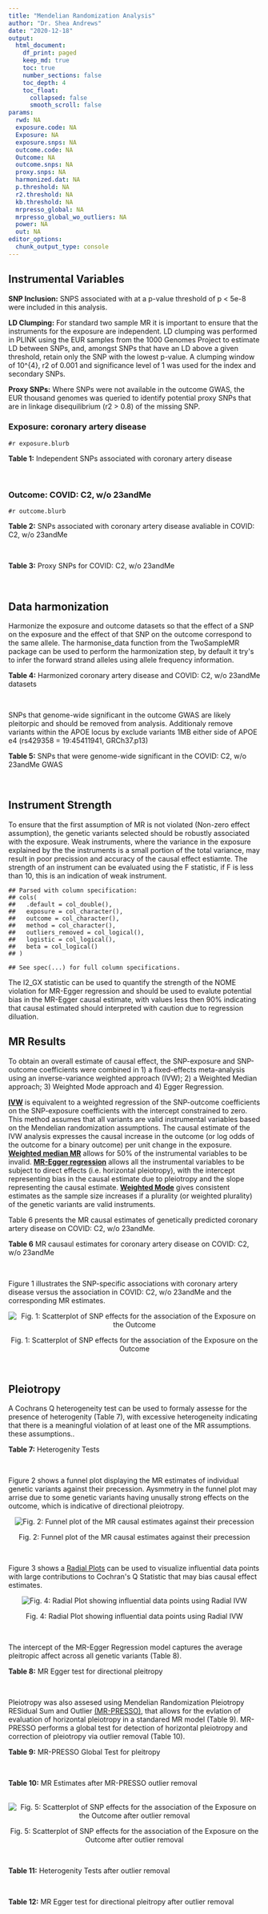 ```yaml
---
title: "Mendelian Randomization Analysis"
author: "Dr. Shea Andrews"
date: "2020-12-18"
output:
  html_document:
    df_print: paged
    keep_md: true
    toc: true
    number_sections: false
    toc_depth: 4
    toc_float:
      collapsed: false
      smooth_scroll: false
params:
  rwd: NA
  exposure.code: NA
  Exposure: NA
  exposure.snps: NA
  outcome.code: NA
  Outcome: NA
  outcome.snps: NA
  proxy.snps: NA
  harmonized.dat: NA
  p.threshold: NA
  r2.threshold: NA
  kb.threshold: NA
  mrpresso_global: NA
  mrpresso_global_wo_outliers: NA
  power: NA
  out: NA
editor_options:
  chunk_output_type: console
---
```







## Instrumental Variables
**SNP Inclusion:** SNPS associated with at a p-value threshold of p < 5e-8 were included in this analysis.
<br>

**LD Clumping:** For standard two sample MR it is important to ensure that the instruments for the exposure are independent. LD clumping was performed in PLINK using the EUR samples from the 1000 Genomes Project to estimate LD between SNPs, and, amongst SNPs that have an LD above a given threshold, retain only the SNP with the lowest p-value. A clumping window of 10^{4}, r2 of 0.001 and significance level of 1 was used for the index and secondary SNPs.
<br>

**Proxy SNPs:** Where SNPs were not available in the outcome GWAS, the EUR thousand genomes was queried to identify potential proxy SNPs that are in linkage disequilibrium (r2 > 0.8) of the missing SNP.
<br>

### Exposure: coronary artery disease
`#r exposure.blurb`
<br>

**Table 1:** Independent SNPs associated with coronary artery disease
<div data-pagedtable="false">
  <script data-pagedtable-source type="application/json">
{"columns":[{"label":["SNP"],"name":[1],"type":["chr"],"align":["left"]},{"label":["CHROM"],"name":[2],"type":["dbl"],"align":["right"]},{"label":["POS"],"name":[3],"type":["dbl"],"align":["right"]},{"label":["REF"],"name":[4],"type":["chr"],"align":["left"]},{"label":["ALT"],"name":[5],"type":["chr"],"align":["left"]},{"label":["AF"],"name":[6],"type":["dbl"],"align":["right"]},{"label":["BETA"],"name":[7],"type":["dbl"],"align":["right"]},{"label":["SE"],"name":[8],"type":["dbl"],"align":["right"]},{"label":["Z"],"name":[9],"type":["dbl"],"align":["right"]},{"label":["P"],"name":[10],"type":["dbl"],"align":["right"]},{"label":["N"],"name":[11],"type":["dbl"],"align":["right"]},{"label":["TRAIT"],"name":[12],"type":["chr"],"align":["left"]}],"data":[{"1":"rs9970807","2":"1","3":"56965664","4":"C","5":"T","6":"0.084903","7":"-0.125750","8":"0.0166950","9":"-7.532200","10":"5.00e-14","11":"184305","12":"coronary_artery_disease"},{"1":"rs7528419","2":"1","3":"109817192","4":"A","5":"G","6":"0.214180","7":"-0.114530","8":"0.0114820","9":"-9.974740","10":"1.97e-23","11":"184305","12":"coronary_artery_disease"},{"1":"rs6689306","2":"1","3":"154395946","4":"A","5":"G","6":"0.552455","7":"-0.056012","8":"0.0094061","9":"-5.954859","10":"2.60e-09","11":"184305","12":"coronary_artery_disease"},{"1":"rs67180937","2":"1","3":"222823743","4":"T","5":"G","6":"0.663052","7":"0.078807","8":"0.0110551","9":"7.128565","10":"1.01e-12","11":"184305","12":"coronary_artery_disease"},{"1":"rs16986953","2":"2","3":"19942473","4":"G","5":"A","6":"0.104706","7":"0.085160","8":"0.0150265","9":"5.667320","10":"1.45e-08","11":"184305","12":"coronary_artery_disease"},{"1":"rs515135","2":"2","3":"21286057","4":"T","5":"C","6":"0.791985","7":"0.067499","8":"0.0121924","9":"5.536154","10":"3.09e-08","11":"184305","12":"coronary_artery_disease"},{"1":"rs7568458","2":"2","3":"85788175","4":"T","5":"A","6":"0.448518","7":"0.059618","8":"0.0095093","9":"6.269440","10":"3.62e-10","11":"184305","12":"coronary_artery_disease"},{"1":"rs17678683","2":"2","3":"145286559","4":"T","5":"G","6":"0.087681","7":"0.098786","8":"0.0166548","9":"5.931380","10":"3.00e-09","11":"184305","12":"coronary_artery_disease"},{"1":"rs115654617","2":"2","3":"203893999","4":"C","5":"A","6":"0.106962","7":"0.137846","8":"0.0158314","9":"8.707130","10":"3.12e-18","11":"184305","12":"coronary_artery_disease"},{"1":"rs1199338","2":"3","3":"138087467","4":"A","5":"C","6":"0.161866","7":"0.073596","8":"0.0124987","9":"5.888290","10":"3.90e-09","11":"184305","12":"coronary_artery_disease"},{"1":"rs17087335","2":"4","3":"57838583","4":"G","5":"T","6":"0.214637","7":"0.060764","8":"0.0111159","9":"5.466400","10":"4.59e-08","11":"184305","12":"coronary_artery_disease"},{"1":"rs4593108","2":"4","3":"148281001","4":"C","5":"G","6":"0.204651","7":"-0.070830","8":"0.0115558","9":"-6.129390","10":"8.82e-10","11":"184305","12":"coronary_artery_disease"},{"1":"rs9349379","2":"6","3":"12903957","4":"A","5":"G","6":"0.431606","7":"0.131836","8":"0.0096527","9":"13.657900","10":"1.81e-42","11":"184305","12":"coronary_artery_disease"},{"1":"rs56336142","2":"6","3":"39134099","4":"T","5":"C","6":"0.192738","7":"-0.066813","8":"0.0118763","9":"-5.625740","10":"1.85e-08","11":"184305","12":"coronary_artery_disease"},{"1":"rs12202017","2":"6","3":"134173151","4":"A","5":"G","6":"0.300047","7":"-0.066813","8":"0.0099612","9":"-6.707320","10":"1.98e-11","11":"184305","12":"coronary_artery_disease"},{"1":"rs9457927","2":"6","3":"160910282","4":"A","5":"G","6":"0.018743","7":"0.357354","8":"0.0373549","9":"9.566460","10":"1.11e-21","11":"184305","12":"coronary_artery_disease"},{"1":"rs55730499","2":"6","3":"161005610","4":"C","5":"T","6":"0.056243","7":"0.316641","8":"0.0242403","9":"13.062600","10":"5.39e-39","11":"184305","12":"coronary_artery_disease"},{"1":"rs2107595","2":"7","3":"19049388","4":"G","5":"A","6":"0.200470","7":"0.073415","8":"0.0112951","9":"6.499720","10":"8.05e-11","11":"184305","12":"coronary_artery_disease"},{"1":"rs11556924","2":"7","3":"129663496","4":"C","5":"T","6":"0.313325","7":"-0.072569","8":"0.0110605","9":"-6.561100","10":"5.34e-11","11":"184305","12":"coronary_artery_disease"},{"1":"rs3918226","2":"7","3":"150690176","4":"C","5":"T","6":"0.064515","7":"0.133315","8":"0.0221275","9":"6.024860","10":"1.69e-09","11":"184305","12":"coronary_artery_disease"},{"1":"rs2891168","2":"9","3":"22098619","4":"A","5":"G","6":"0.488668","7":"0.193401","8":"0.0091877","9":"21.050000","10":"2.29e-98","11":"184305","12":"coronary_artery_disease"},{"1":"rs2519093","2":"9","3":"136141870","4":"C","5":"T","6":"0.190872","7":"0.079704","8":"0.0117524","9":"6.781930","10":"1.19e-11","11":"184305","12":"coronary_artery_disease"},{"1":"rs2487928","2":"10","3":"30323892","4":"G","5":"A","6":"0.418221","7":"0.062633","8":"0.0095049","9":"6.589550","10":"4.41e-11","11":"184305","12":"coronary_artery_disease"},{"1":"rs1870634","2":"10","3":"44480811","4":"T","5":"G","6":"0.637485","7":"0.075878","8":"0.0097113","9":"7.813372","10":"5.55e-15","11":"184305","12":"coronary_artery_disease"},{"1":"rs1412444","2":"10","3":"91002927","4":"C","5":"T","6":"0.369131","7":"0.066812","8":"0.0096809","9":"6.901420","10":"5.15e-12","11":"184305","12":"coronary_artery_disease"},{"1":"rs11191416","2":"10","3":"104604916","4":"T","5":"G","6":"0.127470","7":"-0.079249","8":"0.0135252","9":"-5.859360","10":"4.65e-09","11":"184305","12":"coronary_artery_disease"},{"1":"rs10840293","2":"11","3":"9751196","4":"G","5":"A","6":"0.549821","7":"0.054714","8":"0.0096190","9":"5.688117","10":"1.28e-08","11":"184305","12":"coronary_artery_disease"},{"1":"rs2128739","2":"11","3":"103673277","4":"A","5":"C","6":"0.676464","7":"-0.065565","8":"0.0100568","9":"-6.519469","10":"7.05e-11","11":"184305","12":"coronary_artery_disease"},{"1":"rs2681472","2":"12","3":"90008959","4":"A","5":"G","6":"0.201306","7":"0.074114","8":"0.0113331","9":"6.539610","10":"6.17e-11","11":"184305","12":"coronary_artery_disease"},{"1":"rs11065979","2":"12","3":"112059557","4":"C","5":"T","6":"0.365499","7":"0.068556","8":"0.0107672","9":"6.367110","10":"1.93e-10","11":"184305","12":"coronary_artery_disease"},{"1":"rs11838776","2":"13","3":"111040681","4":"G","5":"A","6":"0.263277","7":"0.068566","8":"0.0107552","9":"6.375150","10":"1.83e-10","11":"184305","12":"coronary_artery_disease"},{"1":"rs10139550","2":"14","3":"100145710","4":"C","5":"G","6":"0.423033","7":"0.055380","8":"0.0097569","9":"5.675980","10":"1.38e-08","11":"184305","12":"coronary_artery_disease"},{"1":"rs56062135","2":"15","3":"67455630","4":"C","5":"T","6":"0.205729","7":"-0.069743","8":"0.0118937","9":"-5.863860","10":"4.52e-09","11":"184305","12":"coronary_artery_disease"},{"1":"rs4468572","2":"15","3":"79124475","4":"T","5":"C","6":"0.585831","7":"0.077234","8":"0.0095277","9":"8.106259","10":"4.44e-16","11":"184305","12":"coronary_artery_disease"},{"1":"rs8042271","2":"15","3":"89574218","4":"G","5":"A","6":"0.097718","7":"-0.096711","8":"0.0175662","9":"-5.505516","10":"3.68e-08","11":"184305","12":"coronary_artery_disease"},{"1":"rs7212798","2":"17","3":"59013488","4":"T","5":"C","6":"0.146516","7":"0.079961","8":"0.0142216","9":"5.622500","10":"1.88e-08","11":"184305","12":"coronary_artery_disease"},{"1":"rs663129","2":"18","3":"57838401","4":"G","5":"A","6":"0.256835","7":"0.058163","8":"0.0105173","9":"5.530220","10":"3.20e-08","11":"184305","12":"coronary_artery_disease"},{"1":"rs56289821","2":"19","3":"11188247","4":"G","5":"A","6":"0.100378","7":"-0.133610","8":"0.0170415","9":"-7.840270","10":"4.44e-15","11":"184305","12":"coronary_artery_disease"},{"1":"rs4420638","2":"19","3":"45422946","4":"A","5":"G","6":"0.166036","7":"0.091906","8":"0.0140977","9":"6.519220","10":"7.07e-11","11":"184305","12":"coronary_artery_disease"},{"1":"rs28451064","2":"21","3":"35593827","4":"G","5":"A","6":"0.121186","7":"0.127571","8":"0.0159520","9":"7.997180","10":"1.33e-15","11":"184305","12":"coronary_artery_disease"},{"1":"rs180803","2":"22","3":"24658858","4":"G","5":"T","6":"0.029268","7":"-0.180923","8":"0.0283062","9":"-6.391639","10":"1.64e-10","11":"184305","12":"coronary_artery_disease"}],"options":{"columns":{"min":{},"max":[10]},"rows":{"min":[10],"max":[10]},"pages":{}}}
  </script>
</div>
<br>

### Outcome: COVID: C2, w/o 23andMe
`#r outcome.blurb`
<br>

**Table 2:** SNPs associated with coronary artery disease avaliable in COVID: C2, w/o 23andMe
<div data-pagedtable="false">
  <script data-pagedtable-source type="application/json">
{"columns":[{"label":["SNP"],"name":[1],"type":["chr"],"align":["left"]},{"label":["CHROM"],"name":[2],"type":["dbl"],"align":["right"]},{"label":["POS"],"name":[3],"type":["dbl"],"align":["right"]},{"label":["REF"],"name":[4],"type":["chr"],"align":["left"]},{"label":["ALT"],"name":[5],"type":["chr"],"align":["left"]},{"label":["AF"],"name":[6],"type":["dbl"],"align":["right"]},{"label":["BETA"],"name":[7],"type":["dbl"],"align":["right"]},{"label":["SE"],"name":[8],"type":["dbl"],"align":["right"]},{"label":["Z"],"name":[9],"type":["dbl"],"align":["right"]},{"label":["P"],"name":[10],"type":["dbl"],"align":["right"]},{"label":["N"],"name":[11],"type":["dbl"],"align":["right"]},{"label":["TRAIT"],"name":[12],"type":["chr"],"align":["left"]}],"data":[{"1":"rs9970807","2":"1","3":"56965664","4":"C","5":"T","6":"0.09767","7":"-2.9549e-02","8":"0.024873","9":"-1.18799501","10":"2.348e-01","11":"1298710","12":"covid_vs._population__eur_w/o_23andMe"},{"1":"rs7528419","2":"1","3":"109817192","4":"A","5":"G","6":"0.22280","7":"7.1137e-03","8":"0.017341","9":"0.41022432","10":"6.816e-01","11":"1298710","12":"covid_vs._population__eur_w/o_23andMe"},{"1":"rs6689306","2":"1","3":"154395946","4":"A","5":"G","6":"0.56720","7":"-2.1506e-03","8":"0.015584","9":"-0.13800051","10":"8.902e-01","11":"1283035","12":"covid_vs._population__eur_w/o_23andMe"},{"1":"rs67180937","2":"1","3":"222823743","4":"T","5":"G","6":"0.72510","7":"1.7333e-02","8":"0.019328","9":"0.89678187","10":"3.698e-01","11":"630585","12":"covid_vs._population__eur_w/o_23andMe"},{"1":"rs16986953","2":"2","3":"19942473","4":"G","5":"A","6":"0.07388","7":"-2.4333e-02","8":"0.027627","9":"-0.88076881","10":"3.784e-01","11":"1298710","12":"covid_vs._population__eur_w/o_23andMe"},{"1":"rs515135","2":"2","3":"21286057","4":"T","5":"C","6":"0.81880","7":"-5.4486e-03","8":"0.019524","9":"-0.27907191","10":"7.802e-01","11":"1288654","12":"covid_vs._population__eur_w/o_23andMe"},{"1":"rs7568458","2":"2","3":"85788175","4":"T","5":"A","6":"0.44720","7":"-3.1578e-02","8":"0.014375","9":"-2.19673043","10":"2.804e-02","11":"1298709","12":"covid_vs._population__eur_w/o_23andMe"},{"1":"rs17678683","2":"2","3":"145286559","4":"T","5":"G","6":"0.10350","7":"-5.8006e-03","8":"0.024678","9":"-0.23505146","10":"8.142e-01","11":"1299010","12":"covid_vs._population__eur_w/o_23andMe"},{"1":"rs115654617","2":"2","3":"203893999","4":"C","5":"A","6":"0.12830","7":"3.8092e-03","8":"0.021284","9":"0.17897012","10":"8.580e-01","11":"1299010","12":"covid_vs._population__eur_w/o_23andMe"},{"1":"rs1199338","2":"3","3":"138087467","4":"A","5":"C","6":"0.16260","7":"1.2056e-02","8":"0.019442","9":"0.62010081","10":"5.352e-01","11":"1298710","12":"covid_vs._population__eur_w/o_23andMe"},{"1":"rs17087335","2":"4","3":"57838583","4":"G","5":"T","6":"0.20900","7":"3.3509e-02","8":"0.018042","9":"1.85727746","10":"6.327e-02","11":"1298710","12":"covid_vs._population__eur_w/o_23andMe"},{"1":"rs4593108","2":"4","3":"148281001","4":"C","5":"G","6":"0.17940","7":"-1.9358e-02","8":"0.020295","9":"-0.95383099","10":"3.402e-01","11":"1288654","12":"covid_vs._population__eur_w/o_23andMe"},{"1":"rs9349379","2":"6","3":"12903957","4":"A","5":"G","6":"0.41930","7":"-9.3445e-03","8":"0.014538","9":"-0.64276379","10":"5.204e-01","11":"1298710","12":"covid_vs._population__eur_w/o_23andMe"},{"1":"rs56336142","2":"6","3":"39134099","4":"T","5":"C","6":"0.22760","7":"-2.6416e-02","8":"0.018764","9":"-1.40780217","10":"1.592e-01","11":"1288652","12":"covid_vs._population__eur_w/o_23andMe"},{"1":"rs12202017","2":"6","3":"134173151","4":"A","5":"G","6":"0.27240","7":"-2.4973e-02","8":"0.018333","9":"-1.36218840","10":"1.731e-01","11":"1279534","12":"covid_vs._population__eur_w/o_23andMe"},{"1":"rs9457927","2":"6","3":"160910282","4":"A","5":"G","6":"0.02494","7":"6.2847e-02","8":"0.060364","9":"1.04113379","10":"2.978e-01","11":"1287990","12":"covid_vs._population__eur_w/o_23andMe"},{"1":"rs55730499","2":"6","3":"161005610","4":"C","5":"T","6":"0.07291","7":"-2.0951e-02","8":"0.028729","9":"-0.72926311","10":"4.659e-01","11":"1299010","12":"covid_vs._population__eur_w/o_23andMe"},{"1":"rs2107595","2":"7","3":"19049388","4":"G","5":"A","6":"0.17390","7":"1.8474e-02","8":"0.021876","9":"0.84448711","10":"3.984e-01","11":"1279534","12":"covid_vs._population__eur_w/o_23andMe"},{"1":"rs11556924","2":"7","3":"129663496","4":"C","5":"T","6":"0.36740","7":"-3.1975e-02","8":"0.014718","9":"-2.17250985","10":"2.982e-02","11":"1298710","12":"covid_vs._population__eur_w/o_23andMe"},{"1":"rs3918226","2":"7","3":"150690176","4":"C","5":"T","6":"0.08639","7":"-1.9935e-03","8":"0.027646","9":"-0.07210808","10":"9.425e-01","11":"1288654","12":"covid_vs._population__eur_w/o_23andMe"},{"1":"rs2891168","2":"9","3":"22098619","4":"A","5":"G","6":"0.46390","7":"1.0849e-02","8":"0.014305","9":"0.75840615","10":"4.482e-01","11":"1298710","12":"covid_vs._population__eur_w/o_23andMe"},{"1":"rs2519093","2":"9","3":"136141870","4":"C","5":"T","6":"0.18420","7":"8.1191e-02","8":"0.019476","9":"4.16877000","10":"3.062e-05","11":"1283257","12":"covid_vs._population__eur_w/o_23andMe"},{"1":"rs2487928","2":"10","3":"30323892","4":"G","5":"A","6":"0.45450","7":"1.6648e-03","8":"0.015325","9":"0.10863295","10":"9.135e-01","11":"1288654","12":"covid_vs._population__eur_w/o_23andMe"},{"1":"rs1870634","2":"10","3":"44480811","4":"T","5":"G","6":"0.67210","7":"2.7435e-03","8":"0.015237","9":"0.18005513","10":"8.571e-01","11":"1299010","12":"covid_vs._population__eur_w/o_23andMe"},{"1":"rs1412444","2":"10","3":"91002927","4":"C","5":"T","6":"0.36060","7":"4.0673e-03","8":"0.015045","9":"0.27034231","10":"7.869e-01","11":"1298710","12":"covid_vs._population__eur_w/o_23andMe"},{"1":"rs11191416","2":"10","3":"104604916","4":"T","5":"G","6":"0.10270","7":"-1.4148e-02","8":"0.025943","9":"-0.54534942","10":"5.855e-01","11":"1289590","12":"covid_vs._population__eur_w/o_23andMe"},{"1":"rs10840293","2":"11","3":"9751196","4":"G","5":"A","6":"0.58670","7":"2.3908e-02","8":"0.016827","9":"1.42081179","10":"1.554e-01","11":"1279534","12":"covid_vs._population__eur_w/o_23andMe"},{"1":"rs2128739","2":"11","3":"103673277","4":"A","5":"C","6":"0.73360","7":"9.5019e-05","8":"0.015954","9":"0.00595581","10":"9.952e-01","11":"1298710","12":"covid_vs._population__eur_w/o_23andMe"},{"1":"rs2681472","2":"12","3":"90008959","4":"A","5":"G","6":"0.15760","7":"-2.0466e-02","8":"0.019031","9":"-1.07540329","10":"2.822e-01","11":"1298710","12":"covid_vs._population__eur_w/o_23andMe"},{"1":"rs11065979","2":"12","3":"112059557","4":"C","5":"T","6":"0.40800","7":"-2.6078e-02","8":"0.015584","9":"-1.67338296","10":"9.425e-02","11":"1288654","12":"covid_vs._population__eur_w/o_23andMe"},{"1":"rs11838776","2":"13","3":"111040681","4":"G","5":"A","6":"0.28190","7":"-6.4489e-03","8":"0.018303","9":"-0.35234115","10":"7.246e-01","11":"1279534","12":"covid_vs._population__eur_w/o_23andMe"},{"1":"rs10139550","2":"14","3":"100145710","4":"C","5":"G","6":"0.43350","7":"-1.7614e-02","8":"0.015362","9":"-1.14659550","10":"2.515e-01","11":"1288654","12":"covid_vs._population__eur_w/o_23andMe"},{"1":"rs56062135","2":"15","3":"67455630","4":"C","5":"T","6":"0.24610","7":"3.9862e-04","8":"0.017869","9":"0.02230791","10":"9.822e-01","11":"1289590","12":"covid_vs._population__eur_w/o_23andMe"},{"1":"rs4468572","2":"15","3":"79124475","4":"T","5":"C","6":"0.59930","7":"1.2131e-02","8":"0.015447","9":"0.78533048","10":"4.323e-01","11":"1288654","12":"covid_vs._population__eur_w/o_23andMe"},{"1":"rs8042271","2":"15","3":"89574218","4":"G","5":"A","6":"0.07267","7":"-1.4007e-02","8":"0.036748","9":"-0.38116360","10":"7.031e-01","11":"1288654","12":"covid_vs._population__eur_w/o_23andMe"},{"1":"rs7212798","2":"17","3":"59013488","4":"T","5":"C","6":"0.15350","7":"5.1278e-03","8":"0.025218","9":"0.20333888","10":"8.389e-01","11":"1101751","12":"covid_vs._population__eur_w/o_23andMe"},{"1":"rs663129","2":"18","3":"57838401","4":"G","5":"A","6":"0.22830","7":"2.6805e-04","8":"0.016881","9":"0.01587880","10":"9.873e-01","11":"1298046","12":"covid_vs._population__eur_w/o_23andMe"},{"1":"rs56289821","2":"19","3":"11188247","4":"G","5":"A","6":"0.11180","7":"-2.9872e-02","8":"0.022416","9":"-1.33261956","10":"1.827e-01","11":"1299010","12":"covid_vs._population__eur_w/o_23andMe"},{"1":"rs4420638","2":"19","3":"45422946","4":"A","5":"G","6":"0.20900","7":"2.8675e-02","8":"0.018619","9":"1.54009345","10":"1.235e-01","11":"1298710","12":"covid_vs._population__eur_w/o_23andMe"},{"1":"rs28451064","2":"21","3":"35593827","4":"G","5":"A","6":"0.14210","7":"-2.4586e-02","8":"0.023250","9":"-1.05746237","10":"2.903e-01","11":"1288654","12":"covid_vs._population__eur_w/o_23andMe"},{"1":"rs180803","2":"NA","3":"NA","4":"NA","5":"NA","6":"NA","7":"NA","8":"NA","9":"NA","10":"NA","11":"NA","12":"NA"}],"options":{"columns":{"min":{},"max":[10]},"rows":{"min":[10],"max":[10]},"pages":{}}}
  </script>
</div>
<br>

**Table 3:** Proxy SNPs for COVID: C2, w/o 23andMe
<div data-pagedtable="false">
  <script data-pagedtable-source type="application/json">
{"columns":[{"label":["target_snp"],"name":[1],"type":["chr"],"align":["left"]},{"label":["proxy_snp"],"name":[2],"type":["chr"],"align":["left"]},{"label":["ld.r2"],"name":[3],"type":["dbl"],"align":["right"]},{"label":["Dprime"],"name":[4],"type":["dbl"],"align":["right"]},{"label":["PHASE"],"name":[5],"type":["chr"],"align":["left"]},{"label":["X12"],"name":[6],"type":["lgl"],"align":["right"]},{"label":["CHROM"],"name":[7],"type":["dbl"],"align":["right"]},{"label":["POS"],"name":[8],"type":["dbl"],"align":["right"]},{"label":["REF.proxy"],"name":[9],"type":["lgl"],"align":["right"]},{"label":["ALT.proxy"],"name":[10],"type":["chr"],"align":["left"]},{"label":["AF"],"name":[11],"type":["dbl"],"align":["right"]},{"label":["BETA"],"name":[12],"type":["dbl"],"align":["right"]},{"label":["SE"],"name":[13],"type":["dbl"],"align":["right"]},{"label":["Z"],"name":[14],"type":["dbl"],"align":["right"]},{"label":["P"],"name":[15],"type":["dbl"],"align":["right"]},{"label":["N"],"name":[16],"type":["dbl"],"align":["right"]},{"label":["TRAIT"],"name":[17],"type":["chr"],"align":["left"]},{"label":["ref"],"name":[18],"type":["lgl"],"align":["right"]},{"label":["ref.proxy"],"name":[19],"type":["chr"],"align":["left"]},{"label":["alt"],"name":[20],"type":["chr"],"align":["left"]},{"label":["alt.proxy"],"name":[21],"type":["lgl"],"align":["right"]},{"label":["ALT"],"name":[22],"type":["lgl"],"align":["right"]},{"label":["REF"],"name":[23],"type":["chr"],"align":["left"]},{"label":["proxy.outcome"],"name":[24],"type":["lgl"],"align":["right"]}],"data":[{"1":"rs180803","2":"rs5760293","3":"1","4":"1","5":"TG/GT","6":"NA","7":"22","8":"24662171","9":"TRUE","10":"G","11":"0.01648","12":"-0.0034155","13":"0.072953","14":"-0.04681781","15":"0.9627","16":"1276881","17":"covid_vs._population__eur_w/o_23andMe","18":"TRUE","19":"G","20":"G","21":"TRUE","22":"TRUE","23":"G","24":"TRUE"}],"options":{"columns":{"min":{},"max":[10]},"rows":{"min":[10],"max":[10]},"pages":{}}}
  </script>
</div>
<br>

## Data harmonization
Harmonize the exposure and outcome datasets so that the effect of a SNP on the exposure and the effect of that SNP on the outcome correspond to the same allele. The harmonise_data function from the TwoSampleMR package can be used to perform the harmonization step, by default it try's to infer the forward strand alleles using allele frequency information.
<br>

**Table 4:** Harmonized coronary artery disease and COVID: C2, w/o 23andMe datasets
<div data-pagedtable="false">
  <script data-pagedtable-source type="application/json">
{"columns":[{"label":["SNP"],"name":[1],"type":["chr"],"align":["left"]},{"label":["effect_allele.exposure"],"name":[2],"type":["chr"],"align":["left"]},{"label":["other_allele.exposure"],"name":[3],"type":["chr"],"align":["left"]},{"label":["effect_allele.outcome"],"name":[4],"type":["chr"],"align":["left"]},{"label":["other_allele.outcome"],"name":[5],"type":["chr"],"align":["left"]},{"label":["beta.exposure"],"name":[6],"type":["dbl"],"align":["right"]},{"label":["beta.outcome"],"name":[7],"type":["dbl"],"align":["right"]},{"label":["eaf.exposure"],"name":[8],"type":["dbl"],"align":["right"]},{"label":["eaf.outcome"],"name":[9],"type":["dbl"],"align":["right"]},{"label":["remove"],"name":[10],"type":["lgl"],"align":["right"]},{"label":["palindromic"],"name":[11],"type":["lgl"],"align":["right"]},{"label":["ambiguous"],"name":[12],"type":["lgl"],"align":["right"]},{"label":["id.outcome"],"name":[13],"type":["chr"],"align":["left"]},{"label":["chr.outcome"],"name":[14],"type":["dbl"],"align":["right"]},{"label":["pos.outcome"],"name":[15],"type":["dbl"],"align":["right"]},{"label":["se.outcome"],"name":[16],"type":["dbl"],"align":["right"]},{"label":["z.outcome"],"name":[17],"type":["dbl"],"align":["right"]},{"label":["pval.outcome"],"name":[18],"type":["dbl"],"align":["right"]},{"label":["samplesize.outcome"],"name":[19],"type":["dbl"],"align":["right"]},{"label":["outcome"],"name":[20],"type":["chr"],"align":["left"]},{"label":["mr_keep.outcome"],"name":[21],"type":["lgl"],"align":["right"]},{"label":["pval_origin.outcome"],"name":[22],"type":["chr"],"align":["left"]},{"label":["chr.exposure"],"name":[23],"type":["dbl"],"align":["right"]},{"label":["pos.exposure"],"name":[24],"type":["dbl"],"align":["right"]},{"label":["se.exposure"],"name":[25],"type":["dbl"],"align":["right"]},{"label":["z.exposure"],"name":[26],"type":["dbl"],"align":["right"]},{"label":["pval.exposure"],"name":[27],"type":["dbl"],"align":["right"]},{"label":["samplesize.exposure"],"name":[28],"type":["dbl"],"align":["right"]},{"label":["exposure"],"name":[29],"type":["chr"],"align":["left"]},{"label":["mr_keep.exposure"],"name":[30],"type":["lgl"],"align":["right"]},{"label":["pval_origin.exposure"],"name":[31],"type":["chr"],"align":["left"]},{"label":["id.exposure"],"name":[32],"type":["chr"],"align":["left"]},{"label":["action"],"name":[33],"type":["dbl"],"align":["right"]},{"label":["mr_keep"],"name":[34],"type":["lgl"],"align":["right"]},{"label":["pt"],"name":[35],"type":["dbl"],"align":["right"]},{"label":["pleitropy_keep"],"name":[36],"type":["lgl"],"align":["right"]},{"label":["mrpresso_RSSobs"],"name":[37],"type":["lgl"],"align":["right"]},{"label":["mrpresso_pval"],"name":[38],"type":["lgl"],"align":["right"]},{"label":["mrpresso_keep"],"name":[39],"type":["lgl"],"align":["right"]}],"data":[{"1":"rs10139550","2":"G","3":"C","4":"G","5":"C","6":"0.055380","7":"-1.7614e-02","8":"0.423033","9":"0.43350","10":"FALSE","11":"TRUE","12":"TRUE","13":"LHBTid","14":"14","15":"100145710","16":"0.015362","17":"-1.14659550","18":"2.515e-01","19":"1288654","20":"covidhgi2020anaC2v4eur","21":"TRUE","22":"reported","23":"14","24":"100145710","25":"0.0097569","26":"5.675980","27":"1.38e-08","28":"184305","29":"Nikpay2015cad","30":"TRUE","31":"reported","32":"kpEYkq","33":"2","34":"FALSE","35":"5e-08","36":"TRUE","37":"NA","38":"NA","39":"NA"},{"1":"rs10840293","2":"A","3":"G","4":"A","5":"G","6":"0.054714","7":"2.3908e-02","8":"0.549821","9":"0.58670","10":"FALSE","11":"FALSE","12":"FALSE","13":"LHBTid","14":"11","15":"9751196","16":"0.016827","17":"1.42081179","18":"1.554e-01","19":"1279534","20":"covidhgi2020anaC2v4eur","21":"TRUE","22":"reported","23":"11","24":"9751196","25":"0.0096190","26":"5.688117","27":"1.28e-08","28":"184305","29":"Nikpay2015cad","30":"TRUE","31":"reported","32":"kpEYkq","33":"2","34":"TRUE","35":"5e-08","36":"TRUE","37":"NA","38":"NA","39":"TRUE"},{"1":"rs11065979","2":"T","3":"C","4":"T","5":"C","6":"0.068556","7":"-2.6078e-02","8":"0.365499","9":"0.40800","10":"FALSE","11":"FALSE","12":"FALSE","13":"LHBTid","14":"12","15":"112059557","16":"0.015584","17":"-1.67338296","18":"9.425e-02","19":"1288654","20":"covidhgi2020anaC2v4eur","21":"TRUE","22":"reported","23":"12","24":"112059557","25":"0.0107672","26":"6.367110","27":"1.93e-10","28":"184305","29":"Nikpay2015cad","30":"TRUE","31":"reported","32":"kpEYkq","33":"2","34":"TRUE","35":"5e-08","36":"TRUE","37":"NA","38":"NA","39":"TRUE"},{"1":"rs11191416","2":"G","3":"T","4":"G","5":"T","6":"-0.079249","7":"-1.4148e-02","8":"0.127470","9":"0.10270","10":"FALSE","11":"FALSE","12":"FALSE","13":"LHBTid","14":"10","15":"104604916","16":"0.025943","17":"-0.54534942","18":"5.855e-01","19":"1289590","20":"covidhgi2020anaC2v4eur","21":"TRUE","22":"reported","23":"10","24":"104604916","25":"0.0135252","26":"-5.859360","27":"4.65e-09","28":"184305","29":"Nikpay2015cad","30":"TRUE","31":"reported","32":"kpEYkq","33":"2","34":"TRUE","35":"5e-08","36":"TRUE","37":"NA","38":"NA","39":"TRUE"},{"1":"rs11556924","2":"T","3":"C","4":"T","5":"C","6":"-0.072569","7":"-3.1975e-02","8":"0.313325","9":"0.36740","10":"FALSE","11":"FALSE","12":"FALSE","13":"LHBTid","14":"7","15":"129663496","16":"0.014718","17":"-2.17250985","18":"2.982e-02","19":"1298710","20":"covidhgi2020anaC2v4eur","21":"TRUE","22":"reported","23":"7","24":"129663496","25":"0.0110605","26":"-6.561100","27":"5.34e-11","28":"184305","29":"Nikpay2015cad","30":"TRUE","31":"reported","32":"kpEYkq","33":"2","34":"TRUE","35":"5e-08","36":"TRUE","37":"NA","38":"NA","39":"TRUE"},{"1":"rs115654617","2":"A","3":"C","4":"A","5":"C","6":"0.137846","7":"3.8092e-03","8":"0.106962","9":"0.12830","10":"FALSE","11":"FALSE","12":"FALSE","13":"LHBTid","14":"2","15":"203893999","16":"0.021284","17":"0.17897012","18":"8.580e-01","19":"1299010","20":"covidhgi2020anaC2v4eur","21":"TRUE","22":"reported","23":"2","24":"203893999","25":"0.0158314","26":"8.707130","27":"3.12e-18","28":"184305","29":"Nikpay2015cad","30":"TRUE","31":"reported","32":"kpEYkq","33":"2","34":"TRUE","35":"5e-08","36":"TRUE","37":"NA","38":"NA","39":"TRUE"},{"1":"rs11838776","2":"A","3":"G","4":"A","5":"G","6":"0.068566","7":"-6.4489e-03","8":"0.263277","9":"0.28190","10":"FALSE","11":"FALSE","12":"FALSE","13":"LHBTid","14":"13","15":"111040681","16":"0.018303","17":"-0.35234115","18":"7.246e-01","19":"1279534","20":"covidhgi2020anaC2v4eur","21":"TRUE","22":"reported","23":"13","24":"111040681","25":"0.0107552","26":"6.375150","27":"1.83e-10","28":"184305","29":"Nikpay2015cad","30":"TRUE","31":"reported","32":"kpEYkq","33":"2","34":"TRUE","35":"5e-08","36":"TRUE","37":"NA","38":"NA","39":"TRUE"},{"1":"rs1199338","2":"C","3":"A","4":"C","5":"A","6":"0.073596","7":"1.2056e-02","8":"0.161866","9":"0.16260","10":"FALSE","11":"FALSE","12":"FALSE","13":"LHBTid","14":"3","15":"138087467","16":"0.019442","17":"0.62010081","18":"5.352e-01","19":"1298710","20":"covidhgi2020anaC2v4eur","21":"TRUE","22":"reported","23":"3","24":"138087467","25":"0.0124987","26":"5.888290","27":"3.90e-09","28":"184305","29":"Nikpay2015cad","30":"TRUE","31":"reported","32":"kpEYkq","33":"2","34":"TRUE","35":"5e-08","36":"TRUE","37":"NA","38":"NA","39":"TRUE"},{"1":"rs12202017","2":"G","3":"A","4":"G","5":"A","6":"-0.066813","7":"-2.4973e-02","8":"0.300047","9":"0.27240","10":"FALSE","11":"FALSE","12":"FALSE","13":"LHBTid","14":"6","15":"134173151","16":"0.018333","17":"-1.36218840","18":"1.731e-01","19":"1279534","20":"covidhgi2020anaC2v4eur","21":"TRUE","22":"reported","23":"6","24":"134173151","25":"0.0099612","26":"-6.707320","27":"1.98e-11","28":"184305","29":"Nikpay2015cad","30":"TRUE","31":"reported","32":"kpEYkq","33":"2","34":"TRUE","35":"5e-08","36":"TRUE","37":"NA","38":"NA","39":"TRUE"},{"1":"rs1412444","2":"T","3":"C","4":"T","5":"C","6":"0.066812","7":"4.0673e-03","8":"0.369131","9":"0.36060","10":"FALSE","11":"FALSE","12":"FALSE","13":"LHBTid","14":"10","15":"91002927","16":"0.015045","17":"0.27034231","18":"7.869e-01","19":"1298710","20":"covidhgi2020anaC2v4eur","21":"TRUE","22":"reported","23":"10","24":"91002927","25":"0.0096809","26":"6.901420","27":"5.15e-12","28":"184305","29":"Nikpay2015cad","30":"TRUE","31":"reported","32":"kpEYkq","33":"2","34":"TRUE","35":"5e-08","36":"TRUE","37":"NA","38":"NA","39":"TRUE"},{"1":"rs16986953","2":"A","3":"G","4":"A","5":"G","6":"0.085160","7":"-2.4333e-02","8":"0.104706","9":"0.07388","10":"FALSE","11":"FALSE","12":"FALSE","13":"LHBTid","14":"2","15":"19942473","16":"0.027627","17":"-0.88076881","18":"3.784e-01","19":"1298710","20":"covidhgi2020anaC2v4eur","21":"TRUE","22":"reported","23":"2","24":"19942473","25":"0.0150265","26":"5.667320","27":"1.45e-08","28":"184305","29":"Nikpay2015cad","30":"TRUE","31":"reported","32":"kpEYkq","33":"2","34":"TRUE","35":"5e-08","36":"TRUE","37":"NA","38":"NA","39":"TRUE"},{"1":"rs17087335","2":"T","3":"G","4":"T","5":"G","6":"0.060764","7":"3.3509e-02","8":"0.214637","9":"0.20900","10":"FALSE","11":"FALSE","12":"FALSE","13":"LHBTid","14":"4","15":"57838583","16":"0.018042","17":"1.85727746","18":"6.327e-02","19":"1298710","20":"covidhgi2020anaC2v4eur","21":"TRUE","22":"reported","23":"4","24":"57838583","25":"0.0111159","26":"5.466400","27":"4.59e-08","28":"184305","29":"Nikpay2015cad","30":"TRUE","31":"reported","32":"kpEYkq","33":"2","34":"TRUE","35":"5e-08","36":"TRUE","37":"NA","38":"NA","39":"TRUE"},{"1":"rs17678683","2":"G","3":"T","4":"G","5":"T","6":"0.098786","7":"-5.8006e-03","8":"0.087681","9":"0.10350","10":"FALSE","11":"FALSE","12":"FALSE","13":"LHBTid","14":"2","15":"145286559","16":"0.024678","17":"-0.23505146","18":"8.142e-01","19":"1299010","20":"covidhgi2020anaC2v4eur","21":"TRUE","22":"reported","23":"2","24":"145286559","25":"0.0166548","26":"5.931380","27":"3.00e-09","28":"184305","29":"Nikpay2015cad","30":"TRUE","31":"reported","32":"kpEYkq","33":"2","34":"TRUE","35":"5e-08","36":"TRUE","37":"NA","38":"NA","39":"TRUE"},{"1":"rs180803","2":"T","3":"G","4":"T","5":"G","6":"-0.180923","7":"-3.4155e-03","8":"0.029268","9":"0.01648","10":"FALSE","11":"FALSE","12":"FALSE","13":"LHBTid","14":"22","15":"24662171","16":"0.072953","17":"-0.04681781","18":"9.627e-01","19":"1276881","20":"covidhgi2020anaC2v4eur","21":"TRUE","22":"reported","23":"22","24":"24658858","25":"0.0283062","26":"-6.391639","27":"1.64e-10","28":"184305","29":"Nikpay2015cad","30":"TRUE","31":"reported","32":"kpEYkq","33":"2","34":"TRUE","35":"5e-08","36":"TRUE","37":"NA","38":"NA","39":"TRUE"},{"1":"rs1870634","2":"G","3":"T","4":"G","5":"T","6":"0.075878","7":"2.7435e-03","8":"0.637485","9":"0.67210","10":"FALSE","11":"FALSE","12":"FALSE","13":"LHBTid","14":"10","15":"44480811","16":"0.015237","17":"0.18005513","18":"8.571e-01","19":"1299010","20":"covidhgi2020anaC2v4eur","21":"TRUE","22":"reported","23":"10","24":"44480811","25":"0.0097113","26":"7.813372","27":"5.55e-15","28":"184305","29":"Nikpay2015cad","30":"TRUE","31":"reported","32":"kpEYkq","33":"2","34":"TRUE","35":"5e-08","36":"TRUE","37":"NA","38":"NA","39":"TRUE"},{"1":"rs2107595","2":"A","3":"G","4":"A","5":"G","6":"0.073415","7":"1.8474e-02","8":"0.200470","9":"0.17390","10":"FALSE","11":"FALSE","12":"FALSE","13":"LHBTid","14":"7","15":"19049388","16":"0.021876","17":"0.84448711","18":"3.984e-01","19":"1279534","20":"covidhgi2020anaC2v4eur","21":"TRUE","22":"reported","23":"7","24":"19049388","25":"0.0112951","26":"6.499720","27":"8.05e-11","28":"184305","29":"Nikpay2015cad","30":"TRUE","31":"reported","32":"kpEYkq","33":"2","34":"TRUE","35":"5e-08","36":"TRUE","37":"NA","38":"NA","39":"TRUE"},{"1":"rs2128739","2":"C","3":"A","4":"C","5":"A","6":"-0.065565","7":"9.5019e-05","8":"0.676464","9":"0.73360","10":"FALSE","11":"FALSE","12":"FALSE","13":"LHBTid","14":"11","15":"103673277","16":"0.015954","17":"0.00595581","18":"9.952e-01","19":"1298710","20":"covidhgi2020anaC2v4eur","21":"TRUE","22":"reported","23":"11","24":"103673277","25":"0.0100568","26":"-6.519469","27":"7.05e-11","28":"184305","29":"Nikpay2015cad","30":"TRUE","31":"reported","32":"kpEYkq","33":"2","34":"TRUE","35":"5e-08","36":"TRUE","37":"NA","38":"NA","39":"TRUE"},{"1":"rs2487928","2":"A","3":"G","4":"A","5":"G","6":"0.062633","7":"1.6648e-03","8":"0.418221","9":"0.45450","10":"FALSE","11":"FALSE","12":"FALSE","13":"LHBTid","14":"10","15":"30323892","16":"0.015325","17":"0.10863295","18":"9.135e-01","19":"1288654","20":"covidhgi2020anaC2v4eur","21":"TRUE","22":"reported","23":"10","24":"30323892","25":"0.0095049","26":"6.589550","27":"4.41e-11","28":"184305","29":"Nikpay2015cad","30":"TRUE","31":"reported","32":"kpEYkq","33":"2","34":"TRUE","35":"5e-08","36":"TRUE","37":"NA","38":"NA","39":"TRUE"},{"1":"rs2519093","2":"T","3":"C","4":"T","5":"C","6":"0.079704","7":"8.1191e-02","8":"0.190872","9":"0.18420","10":"FALSE","11":"FALSE","12":"FALSE","13":"LHBTid","14":"9","15":"136141870","16":"0.019476","17":"4.16877000","18":"3.062e-05","19":"1283257","20":"covidhgi2020anaC2v4eur","21":"TRUE","22":"reported","23":"9","24":"136141870","25":"0.0117524","26":"6.781930","27":"1.19e-11","28":"184305","29":"Nikpay2015cad","30":"TRUE","31":"reported","32":"kpEYkq","33":"2","34":"TRUE","35":"5e-08","36":"TRUE","37":"NA","38":"NA","39":"TRUE"},{"1":"rs2681472","2":"G","3":"A","4":"G","5":"A","6":"0.074114","7":"-2.0466e-02","8":"0.201306","9":"0.15760","10":"FALSE","11":"FALSE","12":"FALSE","13":"LHBTid","14":"12","15":"90008959","16":"0.019031","17":"-1.07540329","18":"2.822e-01","19":"1298710","20":"covidhgi2020anaC2v4eur","21":"TRUE","22":"reported","23":"12","24":"90008959","25":"0.0113331","26":"6.539610","27":"6.17e-11","28":"184305","29":"Nikpay2015cad","30":"TRUE","31":"reported","32":"kpEYkq","33":"2","34":"TRUE","35":"5e-08","36":"TRUE","37":"NA","38":"NA","39":"TRUE"},{"1":"rs28451064","2":"A","3":"G","4":"A","5":"G","6":"0.127571","7":"-2.4586e-02","8":"0.121186","9":"0.14210","10":"FALSE","11":"FALSE","12":"FALSE","13":"LHBTid","14":"21","15":"35593827","16":"0.023250","17":"-1.05746237","18":"2.903e-01","19":"1288654","20":"covidhgi2020anaC2v4eur","21":"TRUE","22":"reported","23":"21","24":"35593827","25":"0.0159520","26":"7.997180","27":"1.33e-15","28":"184305","29":"Nikpay2015cad","30":"TRUE","31":"reported","32":"kpEYkq","33":"2","34":"TRUE","35":"5e-08","36":"TRUE","37":"NA","38":"NA","39":"TRUE"},{"1":"rs2891168","2":"G","3":"A","4":"G","5":"A","6":"0.193401","7":"1.0849e-02","8":"0.488668","9":"0.46390","10":"FALSE","11":"FALSE","12":"FALSE","13":"LHBTid","14":"9","15":"22098619","16":"0.014305","17":"0.75840615","18":"4.482e-01","19":"1298710","20":"covidhgi2020anaC2v4eur","21":"TRUE","22":"reported","23":"9","24":"22098619","25":"0.0091877","26":"21.050000","27":"2.29e-98","28":"184305","29":"Nikpay2015cad","30":"TRUE","31":"reported","32":"kpEYkq","33":"2","34":"TRUE","35":"5e-08","36":"TRUE","37":"NA","38":"NA","39":"TRUE"},{"1":"rs3918226","2":"T","3":"C","4":"T","5":"C","6":"0.133315","7":"-1.9935e-03","8":"0.064515","9":"0.08639","10":"FALSE","11":"FALSE","12":"FALSE","13":"LHBTid","14":"7","15":"150690176","16":"0.027646","17":"-0.07210808","18":"9.425e-01","19":"1288654","20":"covidhgi2020anaC2v4eur","21":"TRUE","22":"reported","23":"7","24":"150690176","25":"0.0221275","26":"6.024860","27":"1.69e-09","28":"184305","29":"Nikpay2015cad","30":"TRUE","31":"reported","32":"kpEYkq","33":"2","34":"TRUE","35":"5e-08","36":"TRUE","37":"NA","38":"NA","39":"TRUE"},{"1":"rs4420638","2":"G","3":"A","4":"G","5":"A","6":"0.091906","7":"2.8675e-02","8":"0.166036","9":"0.20900","10":"FALSE","11":"FALSE","12":"FALSE","13":"LHBTid","14":"19","15":"45422946","16":"0.018619","17":"1.54009345","18":"1.235e-01","19":"1298710","20":"covidhgi2020anaC2v4eur","21":"TRUE","22":"reported","23":"19","24":"45422946","25":"0.0140977","26":"6.519220","27":"7.07e-11","28":"184305","29":"Nikpay2015cad","30":"TRUE","31":"reported","32":"kpEYkq","33":"2","34":"TRUE","35":"5e-08","36":"TRUE","37":"NA","38":"NA","39":"TRUE"},{"1":"rs4468572","2":"C","3":"T","4":"C","5":"T","6":"0.077234","7":"1.2131e-02","8":"0.585831","9":"0.59930","10":"FALSE","11":"FALSE","12":"FALSE","13":"LHBTid","14":"15","15":"79124475","16":"0.015447","17":"0.78533048","18":"4.323e-01","19":"1288654","20":"covidhgi2020anaC2v4eur","21":"TRUE","22":"reported","23":"15","24":"79124475","25":"0.0095277","26":"8.106259","27":"4.44e-16","28":"184305","29":"Nikpay2015cad","30":"TRUE","31":"reported","32":"kpEYkq","33":"2","34":"TRUE","35":"5e-08","36":"TRUE","37":"NA","38":"NA","39":"TRUE"},{"1":"rs4593108","2":"G","3":"C","4":"G","5":"C","6":"-0.070830","7":"-1.9358e-02","8":"0.204651","9":"0.17940","10":"FALSE","11":"TRUE","12":"FALSE","13":"LHBTid","14":"4","15":"148281001","16":"0.020295","17":"-0.95383099","18":"3.402e-01","19":"1288654","20":"covidhgi2020anaC2v4eur","21":"TRUE","22":"reported","23":"4","24":"148281001","25":"0.0115558","26":"-6.129390","27":"8.82e-10","28":"184305","29":"Nikpay2015cad","30":"TRUE","31":"reported","32":"kpEYkq","33":"2","34":"TRUE","35":"5e-08","36":"TRUE","37":"NA","38":"NA","39":"TRUE"},{"1":"rs515135","2":"C","3":"T","4":"C","5":"T","6":"0.067499","7":"-5.4486e-03","8":"0.791985","9":"0.81880","10":"FALSE","11":"FALSE","12":"FALSE","13":"LHBTid","14":"2","15":"21286057","16":"0.019524","17":"-0.27907191","18":"7.802e-01","19":"1288654","20":"covidhgi2020anaC2v4eur","21":"TRUE","22":"reported","23":"2","24":"21286057","25":"0.0121924","26":"5.536154","27":"3.09e-08","28":"184305","29":"Nikpay2015cad","30":"TRUE","31":"reported","32":"kpEYkq","33":"2","34":"TRUE","35":"5e-08","36":"TRUE","37":"NA","38":"NA","39":"TRUE"},{"1":"rs55730499","2":"T","3":"C","4":"T","5":"C","6":"0.316641","7":"-2.0951e-02","8":"0.056243","9":"0.07291","10":"FALSE","11":"FALSE","12":"FALSE","13":"LHBTid","14":"6","15":"161005610","16":"0.028729","17":"-0.72926311","18":"4.659e-01","19":"1299010","20":"covidhgi2020anaC2v4eur","21":"TRUE","22":"reported","23":"6","24":"161005610","25":"0.0242403","26":"13.062600","27":"5.39e-39","28":"184305","29":"Nikpay2015cad","30":"TRUE","31":"reported","32":"kpEYkq","33":"2","34":"TRUE","35":"5e-08","36":"TRUE","37":"NA","38":"NA","39":"TRUE"},{"1":"rs56062135","2":"T","3":"C","4":"T","5":"C","6":"-0.069743","7":"3.9862e-04","8":"0.205729","9":"0.24610","10":"FALSE","11":"FALSE","12":"FALSE","13":"LHBTid","14":"15","15":"67455630","16":"0.017869","17":"0.02230791","18":"9.822e-01","19":"1289590","20":"covidhgi2020anaC2v4eur","21":"TRUE","22":"reported","23":"15","24":"67455630","25":"0.0118937","26":"-5.863860","27":"4.52e-09","28":"184305","29":"Nikpay2015cad","30":"TRUE","31":"reported","32":"kpEYkq","33":"2","34":"TRUE","35":"5e-08","36":"TRUE","37":"NA","38":"NA","39":"TRUE"},{"1":"rs56289821","2":"A","3":"G","4":"A","5":"G","6":"-0.133610","7":"-2.9872e-02","8":"0.100378","9":"0.11180","10":"FALSE","11":"FALSE","12":"FALSE","13":"LHBTid","14":"19","15":"11188247","16":"0.022416","17":"-1.33261956","18":"1.827e-01","19":"1299010","20":"covidhgi2020anaC2v4eur","21":"TRUE","22":"reported","23":"19","24":"11188247","25":"0.0170415","26":"-7.840270","27":"4.44e-15","28":"184305","29":"Nikpay2015cad","30":"TRUE","31":"reported","32":"kpEYkq","33":"2","34":"TRUE","35":"5e-08","36":"TRUE","37":"NA","38":"NA","39":"TRUE"},{"1":"rs56336142","2":"C","3":"T","4":"C","5":"T","6":"-0.066813","7":"-2.6416e-02","8":"0.192738","9":"0.22760","10":"FALSE","11":"FALSE","12":"FALSE","13":"LHBTid","14":"6","15":"39134099","16":"0.018764","17":"-1.40780217","18":"1.592e-01","19":"1288652","20":"covidhgi2020anaC2v4eur","21":"TRUE","22":"reported","23":"6","24":"39134099","25":"0.0118763","26":"-5.625740","27":"1.85e-08","28":"184305","29":"Nikpay2015cad","30":"TRUE","31":"reported","32":"kpEYkq","33":"2","34":"TRUE","35":"5e-08","36":"TRUE","37":"NA","38":"NA","39":"TRUE"},{"1":"rs663129","2":"A","3":"G","4":"A","5":"G","6":"0.058163","7":"2.6805e-04","8":"0.256835","9":"0.22830","10":"FALSE","11":"FALSE","12":"FALSE","13":"LHBTid","14":"18","15":"57838401","16":"0.016881","17":"0.01587880","18":"9.873e-01","19":"1298046","20":"covidhgi2020anaC2v4eur","21":"TRUE","22":"reported","23":"18","24":"57838401","25":"0.0105173","26":"5.530220","27":"3.20e-08","28":"184305","29":"Nikpay2015cad","30":"TRUE","31":"reported","32":"kpEYkq","33":"2","34":"TRUE","35":"5e-08","36":"TRUE","37":"NA","38":"NA","39":"TRUE"},{"1":"rs6689306","2":"G","3":"A","4":"G","5":"A","6":"-0.056012","7":"-2.1506e-03","8":"0.552455","9":"0.56720","10":"FALSE","11":"FALSE","12":"FALSE","13":"LHBTid","14":"1","15":"154395946","16":"0.015584","17":"-0.13800051","18":"8.902e-01","19":"1283035","20":"covidhgi2020anaC2v4eur","21":"TRUE","22":"reported","23":"1","24":"154395946","25":"0.0094061","26":"-5.954859","27":"2.60e-09","28":"184305","29":"Nikpay2015cad","30":"TRUE","31":"reported","32":"kpEYkq","33":"2","34":"TRUE","35":"5e-08","36":"TRUE","37":"NA","38":"NA","39":"TRUE"},{"1":"rs67180937","2":"G","3":"T","4":"G","5":"T","6":"0.078807","7":"1.7333e-02","8":"0.663052","9":"0.72510","10":"FALSE","11":"FALSE","12":"FALSE","13":"LHBTid","14":"1","15":"222823743","16":"0.019328","17":"0.89678187","18":"3.698e-01","19":"630585","20":"covidhgi2020anaC2v4eur","21":"TRUE","22":"reported","23":"1","24":"222823743","25":"0.0110551","26":"7.128565","27":"1.01e-12","28":"184305","29":"Nikpay2015cad","30":"TRUE","31":"reported","32":"kpEYkq","33":"2","34":"TRUE","35":"5e-08","36":"TRUE","37":"NA","38":"NA","39":"TRUE"},{"1":"rs7212798","2":"C","3":"T","4":"C","5":"T","6":"0.079961","7":"5.1278e-03","8":"0.146516","9":"0.15350","10":"FALSE","11":"FALSE","12":"FALSE","13":"LHBTid","14":"17","15":"59013488","16":"0.025218","17":"0.20333888","18":"8.389e-01","19":"1101751","20":"covidhgi2020anaC2v4eur","21":"TRUE","22":"reported","23":"17","24":"59013488","25":"0.0142216","26":"5.622500","27":"1.88e-08","28":"184305","29":"Nikpay2015cad","30":"TRUE","31":"reported","32":"kpEYkq","33":"2","34":"TRUE","35":"5e-08","36":"TRUE","37":"NA","38":"NA","39":"TRUE"},{"1":"rs7528419","2":"G","3":"A","4":"G","5":"A","6":"-0.114530","7":"7.1137e-03","8":"0.214180","9":"0.22280","10":"FALSE","11":"FALSE","12":"FALSE","13":"LHBTid","14":"1","15":"109817192","16":"0.017341","17":"0.41022432","18":"6.816e-01","19":"1298710","20":"covidhgi2020anaC2v4eur","21":"TRUE","22":"reported","23":"1","24":"109817192","25":"0.0114820","26":"-9.974740","27":"1.97e-23","28":"184305","29":"Nikpay2015cad","30":"TRUE","31":"reported","32":"kpEYkq","33":"2","34":"TRUE","35":"5e-08","36":"TRUE","37":"NA","38":"NA","39":"TRUE"},{"1":"rs7568458","2":"A","3":"T","4":"A","5":"T","6":"0.059618","7":"-3.1578e-02","8":"0.448518","9":"0.44720","10":"FALSE","11":"TRUE","12":"TRUE","13":"LHBTid","14":"2","15":"85788175","16":"0.014375","17":"-2.19673043","18":"2.804e-02","19":"1298709","20":"covidhgi2020anaC2v4eur","21":"TRUE","22":"reported","23":"2","24":"85788175","25":"0.0095093","26":"6.269440","27":"3.62e-10","28":"184305","29":"Nikpay2015cad","30":"TRUE","31":"reported","32":"kpEYkq","33":"2","34":"FALSE","35":"5e-08","36":"TRUE","37":"NA","38":"NA","39":"NA"},{"1":"rs8042271","2":"A","3":"G","4":"A","5":"G","6":"-0.096711","7":"-1.4007e-02","8":"0.097718","9":"0.07267","10":"FALSE","11":"FALSE","12":"FALSE","13":"LHBTid","14":"15","15":"89574218","16":"0.036748","17":"-0.38116360","18":"7.031e-01","19":"1288654","20":"covidhgi2020anaC2v4eur","21":"TRUE","22":"reported","23":"15","24":"89574218","25":"0.0175662","26":"-5.505516","27":"3.68e-08","28":"184305","29":"Nikpay2015cad","30":"TRUE","31":"reported","32":"kpEYkq","33":"2","34":"TRUE","35":"5e-08","36":"TRUE","37":"NA","38":"NA","39":"TRUE"},{"1":"rs9349379","2":"G","3":"A","4":"G","5":"A","6":"0.131836","7":"-9.3445e-03","8":"0.431606","9":"0.41930","10":"FALSE","11":"FALSE","12":"FALSE","13":"LHBTid","14":"6","15":"12903957","16":"0.014538","17":"-0.64276379","18":"5.204e-01","19":"1298710","20":"covidhgi2020anaC2v4eur","21":"TRUE","22":"reported","23":"6","24":"12903957","25":"0.0096527","26":"13.657900","27":"1.81e-42","28":"184305","29":"Nikpay2015cad","30":"TRUE","31":"reported","32":"kpEYkq","33":"2","34":"TRUE","35":"5e-08","36":"TRUE","37":"NA","38":"NA","39":"TRUE"},{"1":"rs9457927","2":"G","3":"A","4":"G","5":"A","6":"0.357354","7":"6.2847e-02","8":"0.018743","9":"0.02494","10":"FALSE","11":"FALSE","12":"FALSE","13":"LHBTid","14":"6","15":"160910282","16":"0.060364","17":"1.04113379","18":"2.978e-01","19":"1287990","20":"covidhgi2020anaC2v4eur","21":"TRUE","22":"reported","23":"6","24":"160910282","25":"0.0373549","26":"9.566460","27":"1.11e-21","28":"184305","29":"Nikpay2015cad","30":"TRUE","31":"reported","32":"kpEYkq","33":"2","34":"TRUE","35":"5e-08","36":"TRUE","37":"NA","38":"NA","39":"TRUE"},{"1":"rs9970807","2":"T","3":"C","4":"T","5":"C","6":"-0.125750","7":"-2.9549e-02","8":"0.084903","9":"0.09767","10":"FALSE","11":"FALSE","12":"FALSE","13":"LHBTid","14":"1","15":"56965664","16":"0.024873","17":"-1.18799501","18":"2.348e-01","19":"1298710","20":"covidhgi2020anaC2v4eur","21":"TRUE","22":"reported","23":"1","24":"56965664","25":"0.0166950","26":"-7.532200","27":"5.00e-14","28":"184305","29":"Nikpay2015cad","30":"TRUE","31":"reported","32":"kpEYkq","33":"2","34":"TRUE","35":"5e-08","36":"TRUE","37":"NA","38":"NA","39":"TRUE"}],"options":{"columns":{"min":{},"max":[10]},"rows":{"min":[10],"max":[10]},"pages":{}}}
  </script>
</div>
<br>

SNPs that genome-wide significant in the outcome GWAS are likely pleitorpic and should be removed from analysis. Additionaly remove variants within the APOE locus by exclude variants 1MB either side of APOE e4 (rs429358 = 19:45411941, GRCh37.p13)
<br>


**Table 5:** SNPs that were genome-wide significant in the COVID: C2, w/o 23andMe GWAS
<div data-pagedtable="false">
  <script data-pagedtable-source type="application/json">
{"columns":[{"label":["SNP"],"name":[1],"type":["chr"],"align":["left"]},{"label":["chr.outcome"],"name":[2],"type":["dbl"],"align":["right"]},{"label":["pos.outcome"],"name":[3],"type":["dbl"],"align":["right"]},{"label":["pval.exposure"],"name":[4],"type":["dbl"],"align":["right"]},{"label":["pval.outcome"],"name":[5],"type":["dbl"],"align":["right"]}],"data":[],"options":{"columns":{"min":{},"max":[10]},"rows":{"min":[10],"max":[10]},"pages":{}}}
  </script>
</div>
<br>


## Instrument Strength
To ensure that the first assumption of MR is not violated (Non-zero effect assumption), the genetic variants selected should be robustly associated with the exposure. Weak instruments, where the variance in the exposure explained by the the instruments is a small portion of the total variance, may result in poor precission and accuracy of the causal effect estiamte. The strength of an instrument can be evaluated using the F statistic, if F is less than 10, this is an indication of weak instrument.


```
## Parsed with column specification:
## cols(
##   .default = col_double(),
##   exposure = col_character(),
##   outcome = col_character(),
##   method = col_character(),
##   outliers_removed = col_logical(),
##   logistic = col_logical(),
##   beta = col_logical()
## )
```

```
## See spec(...) for full column specifications.
```

<div data-pagedtable="false">
  <script data-pagedtable-source type="application/json">
{"columns":[{"label":["outliers_removed"],"name":[1],"type":["lgl"],"align":["right"]},{"label":["pve.exposure"],"name":[2],"type":["dbl"],"align":["right"]},{"label":["F"],"name":[3],"type":["dbl"],"align":["right"]},{"label":["Alpha"],"name":[4],"type":["dbl"],"align":["right"]},{"label":["NCP"],"name":[5],"type":["dbl"],"align":["right"]},{"label":["Power"],"name":[6],"type":["dbl"],"align":["right"]}],"data":[{"1":"FALSE","2":"0.01311258","3":"62.77674","4":"0.05","5":"9.382514","6":"0.8650138"}],"options":{"columns":{"min":{},"max":[10]},"rows":{"min":[10],"max":[10]},"pages":{}}}
  </script>
</div>

The I2_GX statistic can be used to quantify the strength of the NOME violation for MR-Egger regression and should be used to evalute potential bias in the MR-Egger causal estimate, with values less then 90% indicating that causal estimated should interpreted with caution due to regression diluation.

<div data-pagedtable="false">
  <script data-pagedtable-source type="application/json">
{"columns":[{"label":["outliers_removed"],"name":[1],"type":["lgl"],"align":["right"]},{"label":["Isq_gx"],"name":[2],"type":["dbl"],"align":["right"]}],"data":[{"1":"FALSE","2":"0.9077673"},{"1":"TRUE","2":"NA"}],"options":{"columns":{"min":{},"max":[10]},"rows":{"min":[10],"max":[10]},"pages":{}}}
  </script>
</div>


##  MR Results
To obtain an overall estimate of causal effect, the SNP-exposure and SNP-outcome coefficients were combined in 1) a fixed-effects meta-analysis using an inverse-variance weighted approach (IVW); 2) a Weighted Median approach; 3) Weighted Mode approach and 4) Egger Regression.


[**IVW**](https://doi.org/10.1002/gepi.21758) is equivalent to a weighted regression of the SNP-outcome coefficients on the SNP-exposure coefficients with the intercept constrained to zero. This method assumes that all variants are valid instrumental variables based on the Mendelian randomization assumptions. The causal estimate of the IVW analysis expresses the causal increase in the outcome (or log odds of the outcome for a binary outcome) per unit change in the exposure. [**Weighted median MR**](https://doi.org/10.1002/gepi.21965) allows for 50% of the instrumental variables to be invalid. [**MR-Egger regression**](https://doi.org/10.1093/ije/dyw220) allows all the instrumental variables to be subject to direct effects (i.e. horizontal pleiotropy), with the intercept representing bias in the causal estimate due to pleiotropy and the slope representing the causal estimate. [**Weighted Mode**](https://doi.org/10.1093/ije/dyx102) gives consistent estimates as the sample size increases if a plurality (or weighted plurality) of the genetic variants are valid instruments.
<br>



Table 6 presents the MR causal estimates of genetically predicted coronary artery disease on COVID: C2, w/o 23andMe.
<br>

**Table 6** MR causaul estimates for coronary artery disease on COVID: C2, w/o 23andMe
<div data-pagedtable="false">
  <script data-pagedtable-source type="application/json">
{"columns":[{"label":["id.exposure"],"name":[1],"type":["chr"],"align":["left"]},{"label":["id.outcome"],"name":[2],"type":["chr"],"align":["left"]},{"label":["outcome"],"name":[3],"type":["fctr"],"align":["left"]},{"label":["exposure"],"name":[4],"type":["fctr"],"align":["left"]},{"label":["method"],"name":[5],"type":["fctr"],"align":["left"]},{"label":["nsnp"],"name":[6],"type":["int"],"align":["right"]},{"label":["b"],"name":[7],"type":["dbl"],"align":["right"]},{"label":["se"],"name":[8],"type":["dbl"],"align":["right"]},{"label":["pval"],"name":[9],"type":["dbl"],"align":["right"]}],"data":[{"1":"kpEYkq","2":"LHBTid","3":"covidhgi2020anaC2v4eur","4":"Nikpay2015cad","5":"Inverse variance weighted (fixed effects)","6":"39","7":"0.066648365","8":"0.03084773","9":"0.03072938"},{"1":"kpEYkq","2":"LHBTid","3":"covidhgi2020anaC2v4eur","4":"Nikpay2015cad","5":"Weighted median","6":"39","7":"0.037540092","8":"0.04687910","9":"0.42325599"},{"1":"kpEYkq","2":"LHBTid","3":"covidhgi2020anaC2v4eur","4":"Nikpay2015cad","5":"Weighted mode","6":"39","7":"-0.001093366","8":"0.05351511","9":"0.98380647"},{"1":"kpEYkq","2":"LHBTid","3":"covidhgi2020anaC2v4eur","4":"Nikpay2015cad","5":"MR Egger","6":"39","7":"-0.044515464","8":"0.07531517","9":"0.55807679"}],"options":{"columns":{"min":{},"max":[10]},"rows":{"min":[10],"max":[10]},"pages":{}}}
  </script>
</div>
<br>

Figure 1 illustrates the SNP-specific associations with coronary artery disease versus the association in COVID: C2, w/o 23andMe and the corresponding MR estimates.
<br>

<div class="figure" style="text-align: center">
<img src="/sc/arion/projects/LOAD/shea/Projects/MRcovid/results/MRcovideurwoukbb/Nikpay2015cad/covidhgi2020anaC2v4eur/Nikpay2015cad_5e-8_covidhgi2020anaC2v4eur_MR_Analaysis_files/figure-html/scatter_plot-1.png" alt="Fig. 1: Scatterplot of SNP effects for the association of the Exposure on the Outcome"  />
<p class="caption">Fig. 1: Scatterplot of SNP effects for the association of the Exposure on the Outcome</p>
</div>
<br>


## Pleiotropy
A Cochrans Q heterogeneity test can be used to formaly assesse for the presence of heterogenity (Table 7), with excessive heterogeneity indicating that there is a meaningful violation of at least one of the MR assumptions.
these assumptions..
<br>

**Table 7:** Heterogenity Tests
<div data-pagedtable="false">
  <script data-pagedtable-source type="application/json">
{"columns":[{"label":["id.exposure"],"name":[1],"type":["chr"],"align":["left"]},{"label":["id.outcome"],"name":[2],"type":["chr"],"align":["left"]},{"label":["outcome"],"name":[3],"type":["fctr"],"align":["left"]},{"label":["exposure"],"name":[4],"type":["fctr"],"align":["left"]},{"label":["method"],"name":[5],"type":["fctr"],"align":["left"]},{"label":["Q"],"name":[6],"type":["dbl"],"align":["right"]},{"label":["Q_df"],"name":[7],"type":["dbl"],"align":["right"]},{"label":["Q_pval"],"name":[8],"type":["dbl"],"align":["right"]}],"data":[{"1":"kpEYkq","2":"LHBTid","3":"covidhgi2020anaC2v4eur","4":"Nikpay2015cad","5":"MR Egger","6":"42.19265","7":"37","8":"0.2564802"},{"1":"kpEYkq","2":"LHBTid","3":"covidhgi2020anaC2v4eur","4":"Nikpay2015cad","5":"Inverse variance weighted","6":"45.26457","7":"38","8":"0.1946585"}],"options":{"columns":{"min":{},"max":[10]},"rows":{"min":[10],"max":[10]},"pages":{}}}
  </script>
</div>
<br>

Figure 2 shows a funnel plot displaying the MR estimates of individual genetic variants against their precession. Aysmmetry in the funnel plot may arrise due to some genetic variants having unusally strong effects on the outcome, which is indicative of directional pleiotropy.
<br>

<div class="figure" style="text-align: center">
<img src="/sc/arion/projects/LOAD/shea/Projects/MRcovid/results/MRcovideurwoukbb/Nikpay2015cad/covidhgi2020anaC2v4eur/Nikpay2015cad_5e-8_covidhgi2020anaC2v4eur_MR_Analaysis_files/figure-html/funnel_plot-1.png" alt="Fig. 2: Funnel plot of the MR causal estimates against their precession"  />
<p class="caption">Fig. 2: Funnel plot of the MR causal estimates against their precession</p>
</div>
<br>

Figure 3 shows a [Radial Plots](https://github.com/WSpiller/RadialMR) can be used to visualize influential data points with large contributions to Cochran's Q Statistic that may bias causal effect estimates.



<div class="figure" style="text-align: center">
<img src="/sc/arion/projects/LOAD/shea/Projects/MRcovid/results/MRcovideurwoukbb/Nikpay2015cad/covidhgi2020anaC2v4eur/Nikpay2015cad_5e-8_covidhgi2020anaC2v4eur_MR_Analaysis_files/figure-html/Radial_Plot-1.png" alt="Fig. 4: Radial Plot showing influential data points using Radial IVW"  />
<p class="caption">Fig. 4: Radial Plot showing influential data points using Radial IVW</p>
</div>
<br>

The intercept of the MR-Egger Regression model captures the average pleitropic affect across all genetic variants (Table 8).
<br>

**Table 8:** MR Egger test for directional pleitropy
<div data-pagedtable="false">
  <script data-pagedtable-source type="application/json">
{"columns":[{"label":["id.exposure"],"name":[1],"type":["chr"],"align":["left"]},{"label":["id.outcome"],"name":[2],"type":["chr"],"align":["left"]},{"label":["outcome"],"name":[3],"type":["fctr"],"align":["left"]},{"label":["exposure"],"name":[4],"type":["fctr"],"align":["left"]},{"label":["egger_intercept"],"name":[5],"type":["dbl"],"align":["right"]},{"label":["se"],"name":[6],"type":["dbl"],"align":["right"]},{"label":["pval"],"name":[7],"type":["dbl"],"align":["right"]}],"data":[{"1":"kpEYkq","2":"LHBTid","3":"covidhgi2020anaC2v4eur","4":"Nikpay2015cad","5":"0.01224561","6":"0.00746093","7":"0.10921"}],"options":{"columns":{"min":{},"max":[10]},"rows":{"min":[10],"max":[10]},"pages":{}}}
  </script>
</div>
<br>

Pleiotropy was also assesed using Mendelian Randomization Pleiotropy RESidual Sum and Outlier [(MR-PRESSO)](https://doi.org/10.1038/s41588-018-0099-7), that allows for the evlation of evaluation of horizontal pleiotropy in a standared MR model (Table 9). MR-PRESSO performs a global test for detection of horizontal pleiotropy and correction of pleiotropy via outlier removal (Table 10).
<br>

**Table 9:** MR-PRESSO Global Test for pleitropy
<div data-pagedtable="false">
  <script data-pagedtable-source type="application/json">
{"columns":[{"label":["id.exposure"],"name":[1],"type":["chr"],"align":["left"]},{"label":["id.outcome"],"name":[2],"type":["chr"],"align":["left"]},{"label":["outcome"],"name":[3],"type":["chr"],"align":["left"]},{"label":["exposure"],"name":[4],"type":["chr"],"align":["left"]},{"label":["pt"],"name":[5],"type":["dbl"],"align":["right"]},{"label":["outliers_removed"],"name":[6],"type":["lgl"],"align":["right"]},{"label":["n_outliers"],"name":[7],"type":["dbl"],"align":["right"]},{"label":["RSSobs"],"name":[8],"type":["dbl"],"align":["right"]},{"label":["pval"],"name":[9],"type":["dbl"],"align":["right"]}],"data":[{"1":"kpEYkq","2":"LHBTid","3":"covidhgi2020anaC2v4eur","4":"Nikpay2015cad","5":"5e-08","6":"FALSE","7":"0","8":"47.65785","9":"0.2021"}],"options":{"columns":{"min":{},"max":[10]},"rows":{"min":[10],"max":[10]},"pages":{}}}
  </script>
</div>
<br>


**Table 10:** MR Estimates after MR-PRESSO outlier removal
<div data-pagedtable="false">
  <script data-pagedtable-source type="application/json">
{"columns":[{"label":["id.exposure"],"name":[1],"type":["chr"],"align":["left"]},{"label":["id.outcome"],"name":[2],"type":["chr"],"align":["left"]},{"label":["outcome"],"name":[3],"type":["fctr"],"align":["left"]},{"label":["exposure"],"name":[4],"type":["fctr"],"align":["left"]},{"label":["method"],"name":[5],"type":["fctr"],"align":["left"]},{"label":["nsnp"],"name":[6],"type":["int"],"align":["right"]},{"label":["b"],"name":[7],"type":["dbl"],"align":["right"]},{"label":["se"],"name":[8],"type":["dbl"],"align":["right"]},{"label":["pval"],"name":[9],"type":["dbl"],"align":["right"]}],"data":[{"1":"kpEYkq","2":"LHBTid","3":"covidhgi2020anaC2v4eur","4":"Nikpay2015cad","5":"Inverse variance weighted (fixed effects)","6":"39","7":"0.066648365","8":"0.03084773","9":"0.03072938"},{"1":"kpEYkq","2":"LHBTid","3":"covidhgi2020anaC2v4eur","4":"Nikpay2015cad","5":"Weighted median","6":"39","7":"0.037540092","8":"0.04740747","9":"0.42844216"},{"1":"kpEYkq","2":"LHBTid","3":"covidhgi2020anaC2v4eur","4":"Nikpay2015cad","5":"Weighted mode","6":"39","7":"-0.001093366","8":"0.05404025","9":"0.98396381"},{"1":"kpEYkq","2":"LHBTid","3":"covidhgi2020anaC2v4eur","4":"Nikpay2015cad","5":"MR Egger","6":"39","7":"-0.044515464","8":"0.07531517","9":"0.55807679"}],"options":{"columns":{"min":{},"max":[10]},"rows":{"min":[10],"max":[10]},"pages":{}}}
  </script>
</div>
<br>

<div class="figure" style="text-align: center">
<img src="/sc/arion/projects/LOAD/shea/Projects/MRcovid/results/MRcovideurwoukbb/Nikpay2015cad/covidhgi2020anaC2v4eur/Nikpay2015cad_5e-8_covidhgi2020anaC2v4eur_MR_Analaysis_files/figure-html/scatter_plot_outlier-1.png" alt="Fig. 5: Scatterplot of SNP effects for the association of the Exposure on the Outcome after outlier removal"  />
<p class="caption">Fig. 5: Scatterplot of SNP effects for the association of the Exposure on the Outcome after outlier removal</p>
</div>
<br>

**Table 11:** Heterogenity Tests after outlier removal
<div data-pagedtable="false">
  <script data-pagedtable-source type="application/json">
{"columns":[{"label":["id.exposure"],"name":[1],"type":["chr"],"align":["left"]},{"label":["id.outcome"],"name":[2],"type":["chr"],"align":["left"]},{"label":["outcome"],"name":[3],"type":["fctr"],"align":["left"]},{"label":["exposure"],"name":[4],"type":["fctr"],"align":["left"]},{"label":["method"],"name":[5],"type":["fctr"],"align":["left"]},{"label":["Q"],"name":[6],"type":["dbl"],"align":["right"]},{"label":["Q_df"],"name":[7],"type":["dbl"],"align":["right"]},{"label":["Q_pval"],"name":[8],"type":["dbl"],"align":["right"]}],"data":[{"1":"kpEYkq","2":"LHBTid","3":"covidhgi2020anaC2v4eur","4":"Nikpay2015cad","5":"MR Egger","6":"42.19265","7":"37","8":"0.2564802"},{"1":"kpEYkq","2":"LHBTid","3":"covidhgi2020anaC2v4eur","4":"Nikpay2015cad","5":"Inverse variance weighted","6":"45.26457","7":"38","8":"0.1946585"}],"options":{"columns":{"min":{},"max":[10]},"rows":{"min":[10],"max":[10]},"pages":{}}}
  </script>
</div>
<br>

**Table 12:** MR Egger test for directional pleitropy after outlier removal
<div data-pagedtable="false">
  <script data-pagedtable-source type="application/json">
{"columns":[{"label":["id.exposure"],"name":[1],"type":["chr"],"align":["left"]},{"label":["id.outcome"],"name":[2],"type":["chr"],"align":["left"]},{"label":["outcome"],"name":[3],"type":["fctr"],"align":["left"]},{"label":["exposure"],"name":[4],"type":["fctr"],"align":["left"]},{"label":["egger_intercept"],"name":[5],"type":["dbl"],"align":["right"]},{"label":["se"],"name":[6],"type":["dbl"],"align":["right"]},{"label":["pval"],"name":[7],"type":["dbl"],"align":["right"]}],"data":[{"1":"kpEYkq","2":"LHBTid","3":"covidhgi2020anaC2v4eur","4":"Nikpay2015cad","5":"0.01224561","6":"0.00746093","7":"0.10921"}],"options":{"columns":{"min":{},"max":[10]},"rows":{"min":[10],"max":[10]},"pages":{}}}
  </script>
</div>
<br>
